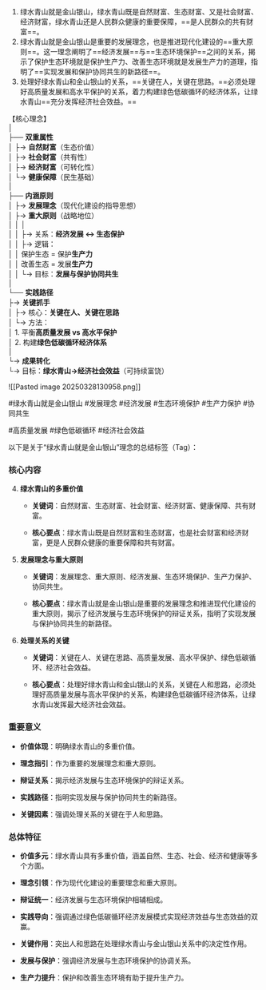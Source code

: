 1. 绿水青山就是金山银山，绿水青山既是自然财富、生态财富、又是社会财富、经济财富，绿水青山还是人民群众健康的重要保障，==是人民群众的共有财富==。
2. 绿水青山就是金山银山是重要的发展理念，也是推进现代化建设的==重大原则==。这一理念阐明了==经济发展==与==生态环境保护==之间的关系，揭示了保护生态环境就是保护生产力、改善生态环境就是发展生产力的道理，指明了==实现发展和保护协同共生的新路径==。 
3. 处理好绿水青山和金山银山的关系，==关键在人，关键在思路。==必须处理好高质量发展和高水平保护的关系，着力构建绿色低碳循环的经济体系，让绿水青山==充分发挥经济社会效益。== 



【核心理念】  
│  
├── ​**双重属性**  
│    ├→ ​**自然财富**​（生态价值）  
│    ├→ ​**社会财富**​（共有性）  
│    ├→ ​**经济财富**​（可转化性）  
│    └→ ​**健康保障**​（民生基础）  
│  
├── ​**内涵原则**  
│    ├→ ​**发展理念**​（现代化建设的指导思想）  
│    ├→ ​**重大原则**​（战略地位）  
│    │    │  
│    │    ├→ 关系：​**经济发展 ↔ 生态保护**  
│    │    ├→ 逻辑：  
│    │        保护生态 = 保护**生产力**  
│    │        改善生态 = 发展**生产力**  
│    │    └→ 目标：​**发展与保护协同共生**  
│  
└── ​**实践路径**  
     ├→ ​**关键抓手**  
     │    ├→ 核心：​**关键在人、关键在思路**  
     │    └→ 方法：  
     │        1. 平衡**高质量发展 vs 高水平保护**  
     │        2. 构建**绿色低碳循环经济体系**  
     │  
     └→ ​**成果转化**  
          └→ 目标：​**绿水青山→经济社会效益**​（可持续富饶）  






![[Pasted image 20250328130958.png]]













#绿水青山就是金山银山  #发展理念 #经济发展 #生态环境保护 #生产力保护 #协同共生

#高质量发展  #绿色低碳循环 #经济社会效益


以下是关于“绿水青山就是金山银山”理念的总结标签（Tag）：

### 核心内容

4. **绿水青山的多重价值**
    
    - **关键词**：自然财富、生态财富、社会财富、经济财富、健康保障、共有财富。
        
    - **核心要点**：绿水青山既是自然财富和生态财富，也是社会财富和经济财富，更是人民群众健康的重要保障和共有财富。
        
5. **发展理念与重大原则**
    
    - **关键词**：发展理念、重大原则、经济发展、生态环境保护、生产力保护、协同共生。
        
    - **核心要点**：绿水青山就是金山银山是重要的发展理念和推进现代化建设的重大原则，揭示了经济发展与生态环境保护的辩证关系，指明了实现发展与保护协同共生的新路径。
        
6. **处理关系的关键**
    
    - **关键词**：关键在人、关键在思路、高质量发展、高水平保护、绿色低碳循环、经济社会效益。
        
    - **核心要点**：处理好绿水青山和金山银山的关系，关键在人和思路，必须处理好高质量发展与高水平保护的关系，构建绿色低碳循环经济体系，让绿水青山发挥最大经济社会效益。
        

### 重要意义

- **价值体现**：明确绿水青山的多重价值。
    
- **理念指引**：作为重要的发展理念和重大原则。
    
- **辩证关系**：揭示经济发展与生态环境保护的辩证关系。
    
- **实践路径**：指明实现发展与保护协同共生的新路径。
    
- **关键因素**：强调处理关系的关键在于人和思路。
    

### 总体特征

- **价值多元**：绿水青山具有多重价值，涵盖自然、生态、社会、经济和健康等多个方面。
    
- **理念引领**：作为现代化建设的重要理念和重大原则。
    
- **辩证统一**：经济发展与生态环境保护相辅相成。
    
- **实践导向**：强调通过绿色低碳循环经济发展模式实现经济效益与生态效益的双赢。
    
- **关键作用**：突出人和思路在处理绿水青山与金山银山关系中的决定性作用。
	
- **发展与保护**：强调经济发展与生态环境保护的协调关系。
    
- **生产力提升**：保护和改善生态环境有助于提升生产力。